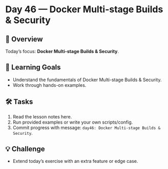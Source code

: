 # Day 46 — Docker Multi-stage Builds & Security

## 📖 Overview
Today’s focus: **Docker Multi-stage Builds & Security**.

## 🎯 Learning Goals
- Understand the fundamentals of Docker Multi-stage Builds & Security.
- Work through hands-on examples.

## 🛠️ Tasks
1. Read the lesson notes here.
2. Run provided examples or write your own scripts/config.
3. Commit progress with message: `day46: Docker Multi-stage Builds & Security`.

## 💡 Challenge
- Extend today’s exercise with an extra feature or edge case.
